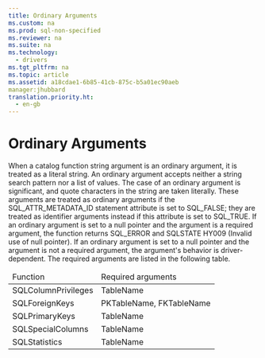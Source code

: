 ```yaml
---
title: Ordinary Arguments
ms.custom: na
ms.prod: sql-non-specified
ms.reviewer: na
ms.suite: na
ms.technology: 
  - drivers
ms.tgt_pltfrm: na
ms.topic: article
ms.assetid: a18cdae1-6b85-41cb-875c-b5a01ec90aeb
manager:jhubbard
translation.priority.ht: 
  - en-gb
---
```

# Ordinary Arguments
<?xml version="1.0" encoding="utf-8"?>
<developerReferenceWithoutSyntaxDocument xmlns="http://ddue.schemas.microsoft.com/authoring/2003/5" xmlns:xlink="http://www.w3.org/1999/xlink" xmlns:xsi="http://www.w3.org/2001/XMLSchema-instance" xsi:schemaLocation="http://ddue.schemas.microsoft.com/authoring/2003/5 http://dduestorage.blob.core.windows.net/ddueschema/developer.xsd">
  <introduction>
    <para>When a catalog function string argument is an ordinary argument, it is treated as a literal string. An ordinary argument accepts neither a string search pattern nor a list of values. The case of an ordinary argument is significant, and quote characters in the string are taken literally. These arguments are treated as ordinary arguments if the SQL_ATTR_METADATA_ID statement attribute is set to SQL_FALSE; they are treated as identifier arguments instead if this attribute is set to SQL_TRUE.</para>
    <para>If an ordinary argument is set to a null pointer and the argument is a required argument, the function returns SQL_ERROR and SQLSTATE HY009 (Invalid use of null pointer). If an ordinary argument is set to a null pointer and the argument is not a required argument, the argument's behavior is driver-dependent. The required arguments are listed in the following table.</para>
    <table xmlns:caps="http://schemas.microsoft.com/build/caps/2013/11">
      <thead>
        <tr>
          <TD>
            <para>Function</para>
          </TD>
          <TD>
            <para>Required arguments</para>
          </TD>
        </tr>
      </thead>
      <tbody>
        <tr>
          <TD>
            <para>               <legacyBold>SQLColumnPrivileges</legacyBold>             </para>
          </TD>
          <TD>
            <para>               <legacyItalic>TableName</legacyItalic>             </para>
          </TD>
        </tr>
        <tr>
          <TD>
            <para>               <legacyBold>SQLForeignKeys</legacyBold>             </para>
          </TD>
          <TD>
            <para>               <legacyItalic>PKTableName</legacyItalic>, <legacyItalic>FKTableName</legacyItalic></para>
          </TD>
        </tr>
        <tr>
          <TD>
            <para>               <legacyBold>SQLPrimaryKeys</legacyBold>             </para>
          </TD>
          <TD>
            <para>               <legacyItalic>TableName</legacyItalic>             </para>
          </TD>
        </tr>
        <tr>
          <TD>
            <para>               <legacyBold>SQLSpecialColumns</legacyBold>             </para>
          </TD>
          <TD>
            <para>               <legacyItalic>TableName</legacyItalic>             </para>
          </TD>
        </tr>
        <tr>
          <TD>
            <para>               <legacyBold>SQLStatistics</legacyBold>             </para>
          </TD>
          <TD>
            <para>               <legacyItalic>TableName</legacyItalic>             </para>
          </TD>
        </tr>
      </tbody>
    </table>
  </introduction>
  <relatedTopics />
</developerReferenceWithoutSyntaxDocument>